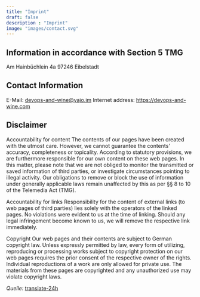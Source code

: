 ```yaml
---
title: "Imprint"
draft: false
description : "Imprint"
image: "images/contact.svg"
---
```


## Information in accordance with Section 5 TMG

Am Hainbüchlein 4a
97246 Eibelstadt

## Contact Information

E-Mail: devops-and-wine@yajo.im
Internet address: https://devops-and-wine.com

## Disclaimer

Accountability for content
The contents of our pages have been created with the utmost care. However, we cannot guarantee the contents'
accuracy, completeness or topicality. According to statutory provisions, we are furthermore responsible for
our own content on these web pages. In this matter, please note that we are not obliged to monitor
the transmitted or saved information of third parties, or investigate circumstances pointing to illegal activity.
Our obligations to remove or block the use of information under generally applicable laws remain unaffected by this as per
§§ 8 to 10 of the Telemedia Act (TMG).

Accountability for links
Responsibility for the content of
external links (to web pages of third parties) lies solely with the operators of the linked pages. No violations were
evident to us at the time of linking. Should any legal infringement become known to us, we will remove the respective
link immediately.

Copyright
Our web pages and their contents are subject to German copyright law. Unless
expressly permitted by law, every form of utilizing, reproducing or processing
works subject to copyright protection on our web pages requires the prior consent of the respective owner of the rights.
Individual reproductions of a work are only allowed for private use.
The materials from these pages are copyrighted and any unauthorized use may violate copyright laws.

*Quelle:* [translate-24h](http://www.translate-24h.de)